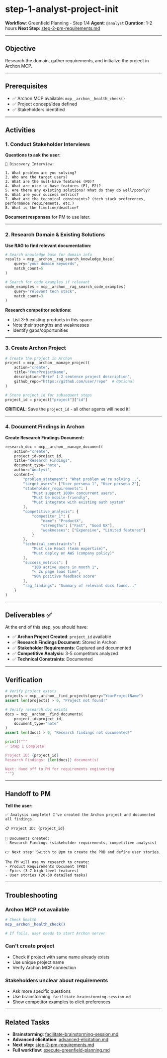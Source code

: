 <!-- Powered by BMAD™ Core with Archon -->

# step-1-analyst-project-init

**Workflow**: Greenfield Planning - Step 1/4
**Agent**: `@analyst`
**Duration**: 1-2 hours
**Next Step**: [step-2-pm-requirements.md](step-2-pm-requirements.md)

---

## Objective

Research the domain, gather requirements, and initialize the project in Archon MCP.

---

## Prerequisites

- ✅ Archon MCP available: `mcp__archon__health_check()`
- ✅ Project concept/idea defined
- ✅ Stakeholders identified

---

## Activities

### 1. Conduct Stakeholder Interviews

**Questions to ask the user:**

```
🎤 Discovery Interview:

1. What problem are you solving?
2. Who are the target users?
3. What are the must-have features (P0)?
4. What are nice-to-have features (P1, P2)?
5. Are there any existing solutions? What do they do well/poorly?
6. What are your success metrics?
7. What are the technical constraints? (tech stack preferences, performance requirements, etc.)
8. What is the timeline/deadline?
```

**Document responses** for PM to use later.

---

### 2. Research Domain & Existing Solutions

**Use RAG to find relevant documentation:**

```python
# Search knowledge base for domain info
results = mcp__archon__rag_search_knowledge_base(
    query="your domain keywords",
    match_count=5
)

# Search for code examples if relevant
code_examples = mcp__archon__rag_search_code_examples(
    query="relevant tech stack",
    match_count=3
)
```

**Research competitor solutions:**

- List 3-5 existing products in this space
- Note their strengths and weaknesses
- Identify gaps/opportunities

---

### 3. Create Archon Project

```python
# Create the project in Archon
project = mcp__archon__manage_project(
    action="create",
    title="YourProjectName",
    description="Brief 1-2 sentence project description",
    github_repo="https://github.com/user/repo"  # Optional
)

# Store project_id for subsequent steps
project_id = project["project"]["id"]
```

**CRITICAL**: Save the `project_id` - all other agents will need it!

---

### 4. Document Findings in Archon

**Create Research Findings Document:**

```python
research_doc = mcp__archon__manage_document(
    action="create",
    project_id=project_id,
    title="Research Findings",
    document_type="note",
    author="Analyst",
    content={
        "problem_statement": "What problem we're solving...",
        "target_users": ["User persona 1", "User persona 2"],
        "stakeholder_requirements": [
            "Must support 1000+ concurrent users",
            "Must be mobile-friendly",
            "Must integrate with existing auth system"
        ],
        "competitive_analysis": {
            "competitor_1": {
                "name": "ProductX",
                "strengths": ["Fast", "Good UX"],
                "weaknesses": ["Expensive", "Limited features"]
            }
        },
        "technical_constraints": [
            "Must use React (team expertise)",
            "Must deploy on AWS (company policy)"
        ],
        "success_metrics": [
            "100 active users in month 1",
            "< 2s page load time",
            "90% positive feedback score"
        ],
        "rag_findings": "Summary of relevant docs found..."
    }
)
```

---

## Deliverables ✅

At the end of this step, you should have:

- ✅ **Archon Project Created**: `project_id` available
- ✅ **Research Findings Document**: Stored in Archon
- ✅ **Stakeholder Requirements**: Captured and documented
- ✅ **Competitive Analysis**: 3-5 competitors analyzed
- ✅ **Technical Constraints**: Documented

---

## Verification

```python
# Verify project exists
projects = mcp__archon__find_projects(query="YourProjectName")
assert len(projects) > 0, "Project not found!"

# Verify research doc exists
docs = mcp__archon__find_documents(
    project_id=project_id,
    document_type="note"
)
assert len(docs) > 0, "Research findings not documented!"

print(f"""
✅ Step 1 Complete!

Project ID: {project_id}
Research Findings: {len(docs)} document(s)

Next: Hand off to PM for requirements engineering
""")
```

---

## Handoff to PM

**Tell the user:**

```
✅ Analysis complete! I've created the Archon project and documented all findings.

📋 Project ID: {project_id}

📄 Documents created:
- Research Findings (stakeholder requirements, competitive analysis)

👉 Next step: Switch to @pm to create the PRD and define user stories.

The PM will use my research to create:
- Product Requirements Document (PRD)
- Epics (3-7 high-level features)
- User stories (20-50 detailed tasks)
```

---

## Troubleshooting

### Archon MCP not available

```bash
# Check health
mcp__archon__health_check()

# If fails, user needs to start Archon server
```

### Can't create project

- Check if project with same name already exists
- Use unique project name
- Verify Archon MCP connection

### Stakeholders unclear about requirements

- Ask more specific questions
- Use brainstorming: `facilitate-brainstorming-session.md`
- Show competitor examples to elicit preferences

---

## Related Tasks

- **Brainstorming**: [facilitate-brainstorming-session.md](facilitate-brainstorming-session.md)
- **Advanced elicitation**: [advanced-elicitation.md](advanced-elicitation.md)
- **Next step**: [step-2-pm-requirements.md](step-2-pm-requirements.md)
- **Full workflow**: [execute-greenfield-planning.md](execute-greenfield-planning.md)
